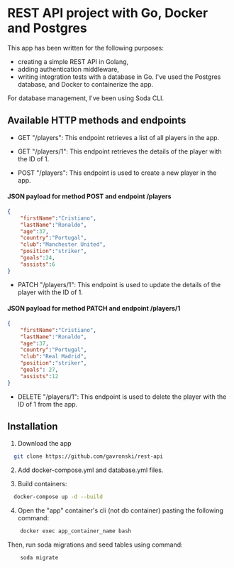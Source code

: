 
# REST API project with Go, Docker and Postgres
This app has been written for the following purposes:
* creating a simple REST API in Golang,
* adding authentication middleware, 
* writing integration tests with a database in Go. 
I've used the Postgres database, and Docker to containerize the app. 

For database management, I've been using Soda CLI.  
 


## Available HTTP methods and endpoints

* GET "/players": This endpoint retrieves a list of all players in the app.

* GET "/players/1": This endpoint retrieves the details of the player with the ID of 1.
* POST "/players": This endpoint is used to create a new player in the app.

#### JSON payload for method POST and endpoint /players
```json
{
    "firstName":"Cristiano",
    "lastName":"Ronaldo",
    "age":37,
    "country":"Portugal",
    "club":"Manchester United",
    "position":"striker",
    "goals":24,
    "assists":6
}
```
* PATCH "/players/1": This endpoint is used to update the details of the player with the ID of 1.

#### JSON payload for method PATCH and endpoint /players/1
```json 
{
    "firstName":"Cristiano",
    "lastName":"Ronaldo",
    "age":37,
    "country":"Portugal",
    "club":"Real Madrid",
    "position":"striker",
    "goals": 27,
    "assists":12
}
```
* DELETE "/players/1": This endpoint is used to delete the player with the ID of 1 from the app.






## Installation

1. Download the app 

```bash
  git clone https://github.com/gavronski/rest-api
```
2. Add docker-compose.yml and database.yml files.

3. Build containers: 
```bash
  docker-compose up -d --build
```
4. Open the "app" container's cli (not db container) pasting the following command: 

```bash 
    docker exec app_container_name bash 
```
Then, run soda migrations and seed tables using command: 
```bash 
    soda migrate
```
